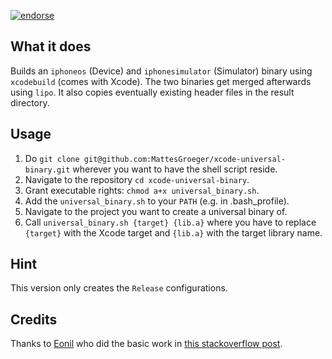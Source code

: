 [![endorse](http://api.coderwall.com/mattesgroeger/endorsecount.png)](http://coderwall.com/mattesgroeger)

What it does
------------

Builds an `iphoneos` (Device) and `iphonesimulator` (Simulator) binary using `xcodebuild` (comes with Xcode). The two binaries get merged afterwards using `lipo`. It also copies eventually existing header files in the result directory.

Usage
-----

1. Do `git clone git@github.com:MattesGroeger/xcode-universal-binary.git` wherever you want to have the shell script reside.
2. Navigate to the repository `cd xcode-universal-binary`.
3. Grant executable rights: `chmod a+x universal_binary.sh`.
4. Add the `universal_binary.sh` to your `PATH` (e.g. in .bash_profile).
5. Navigate to the project you want to create a universal binary of.
6. Call `universal_binary.sh {target} {lib.a}` where you have to replace `{target}` with the Xcode target and `{lib.a}` with the target library name.

Hint
----

This version only creates the `Release` configurations.

Credits
-------

Thanks to [Eonil](http://stackoverflow.com/users/246776/eonil) who did the basic work in [this stackoverflow post](http://stackoverflow.com/a/3616733).
